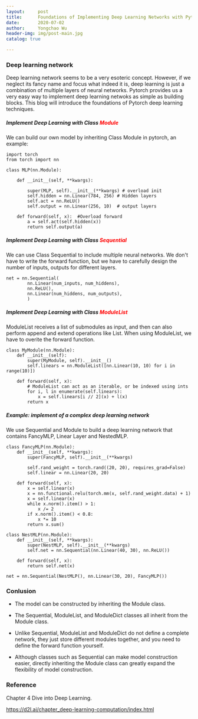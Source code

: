 ```yaml
---
layout:     post
title:      Foundations of Implementing Deep Learning Networks with Pytorch 
date:       2020-07-02
author:     Yongchao Wu
header-img: img/post-main.jpg
catalog: true

---
```


### Deep learning network

Deep learning network seems to be a very esoteric concept. However, if we neglect its fancy name and focus what indeed it is, deep learning is just a combination of multiple layers of neural networks. Pytorch provides us a very easy way to implement deep learning netwoks as simple as building blocks. This blog will introduce the foundations of Pytorch deep learning techniques. 

##### Implement Deep Learning with Class <span style="color:red">Module</span>

We can build our own model by inheriting Class Module in pytorch, an example:

```
import torch
from torch import nn

class MLP(nn.Module):
    
    def __init__(self, **kwargs):

        super(MLP, self).__init__(**kwargs) # overload init
        self.hidden = nn.Linear(784, 256) # Hidden layers
        self.act = nn.ReLU()
        self.output = nn.Linear(256, 10)  # output layers

    def forward(self, x):  #Overload forward
        a = self.act(self.hidden(x))
        return self.output(a)
```

##### Implement Deep Learning with Class <span style="color:red">Sequential</span>

We can use Class Sequential to include multiple neural networks. We don't have to write the forward function, but we have to carefully design the number of inputs, outputs for different layers. 

```
net = nn.Sequential(
        nn.Linear(num_inputs, num_hiddens),
        nn.ReLU(),
        nn.Linear(num_hiddens, num_outputs), 
        )
```

##### Implement Deep Learning with Class <span style="color:red">ModuleList</span>

ModuleList receives a list of submodules as input, and then can also perform append and extend operations like List. When using ModuleList, we have to overite the forward function. 

```
class MyModule(nn.Module):
    def __init__(self):
        super(MyModule, self).__init__()
        self.linears = nn.ModuleList([nn.Linear(10, 10) for i in range(10)])

    def forward(self, x):
        # ModuleList can act as an iterable, or be indexed using ints
        for i, l in enumerate(self.linears):
            x = self.linears[i // 2](x) + l(x)
        return x
```

##### Example: implement of a complex deep learning network

We use Sequential and Module to build a deep learning network that contains FancyMLP, Linear Layer and NestedMLP.

```
class FancyMLP(nn.Module):
    def __init__(self, **kwargs):
        super(FancyMLP, self).__init__(**kwargs)

        self.rand_weight = torch.rand((20, 20), requires_grad=False) 
        self.linear = nn.Linear(20, 20)

    def forward(self, x):
        x = self.linear(x)
        x = nn.functional.relu(torch.mm(x, self.rand_weight.data) + 1)
        x = self.linear(x)
        while x.norm().item() > 1:
            x /= 2
        if x.norm().item() < 0.8:
            x *= 10
        return x.sum()

class NestMLP(nn.Module):
    def __init__(self, **kwargs):
        super(NestMLP, self).__init__(**kwargs)
        self.net = nn.Sequential(nn.Linear(40, 30), nn.ReLU()) 

    def forward(self, x):
        return self.net(x)
        
net = nn.Sequential(NestMLP(), nn.Linear(30, 20), FancyMLP())
```

### Conlusion

- The model can be constructed by inheriting the Module class.

- The Sequential, ModuleList, and ModuleDict classes all inherit from the Module class.

- Unlike Sequential, ModuleList and ModuleDict do not define a complete network, they just store different modules together, and you need to define the forward function yourself.

- Although classes such as Sequential can make model construction easier, directly inheriting the Module class can greatly expand the flexibility of model construction.

### Reference

Chapter 4 Dive into Deep Learning. 

https://d2l.ai/chapter_deep-learning-computation/index.html